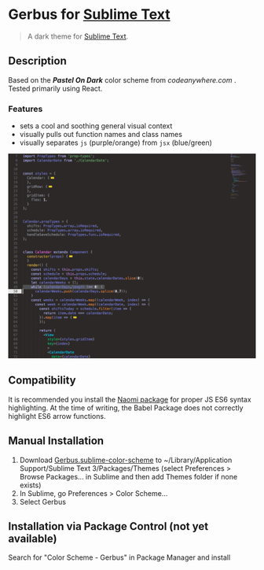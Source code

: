 # Gerbus for [Sublime Text](http://sublimetext.com)

> A dark theme for [Sublime Text](http://sublimetext.com).

## Description
Based on the ***Pastel On Dark*** color scheme from *codeanywhere.com* . 
Tested primarily using React. 
### Features
* sets a cool and soothing general visual context
* visually pulls out function names and class names
* visually separates `js` (purple/orange) from `jsx` (blue/green)

![Screenshot](https://github.com/gerbus/sublime-color-scheme/raw/master/sample.png)

## Compatibility
It is recommended you install the [Naomi package](https://github.com/borela/naomi#installing-using-package-control) for proper JS ES6 syntax highlighting. At the time of writing, the Babel Package does not correctly highlight ES6 arrow functions.

## Manual Installation
1. Download [Gerbus.sublime-color-scheme](https://raw.githubusercontent.com/gerbus/sublime-color-scheme/master/Gerbus.sublime-color-scheme) to ~/Library/Application Support/Sublime Text 3/Packages/Themes (select Preferences > Browse Packages... in Sublime and then add Themes folder if none exists)
2. In Sublime, go Preferences > Color Scheme...
3. Select Gerbus

## Installation via Package Control (not yet available)
Search for "Color Scheme - Gerbus" in Package Manager and install
